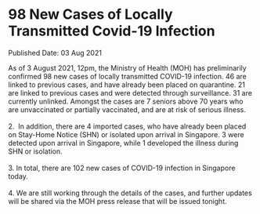 <html>
    <meta http-equiv="Content-Type" content="text/html; charset=utf-8"/>
    <meta charset="utf-8"/>
    <title>98 New Cases of Locally Transmitted Covid-19 Infection</title>
    <body><h1>98 New Cases of Locally Transmitted Covid-19 Infection</h1>
    <p>Published Date: 03 Aug 2021</p> As of 3 August 2021, 12pm, the Ministry of Health (MOH) has preliminarily confirmed 98 new cases of locally transmitted COVID-19 infection. 46 are linked to previous cases, and have already been placed on quarantine. 21 are linked to previous cases and were detected through surveillance. 31 are currently unlinked. Amongst the cases are 7 seniors above 70 years who are unvaccinated or partially vaccinated, and are at risk of serious illness.&nbsp;<br><br>2.&nbsp; In addition, there are 4 imported cases, who have already been placed on Stay-Home Notice (SHN) or isolated upon arrival in Singapore. 3 were detected upon arrival in Singapore, while 1 developed the illness during SHN or isolation.<br><br>3. In total, there are 102 new cases of COVID-19 infection in Singapore today.<br><br>4. We are still working through the details of the cases, and further updates will be shared via the MOH press release that will be issued tonight.</body>
</html>